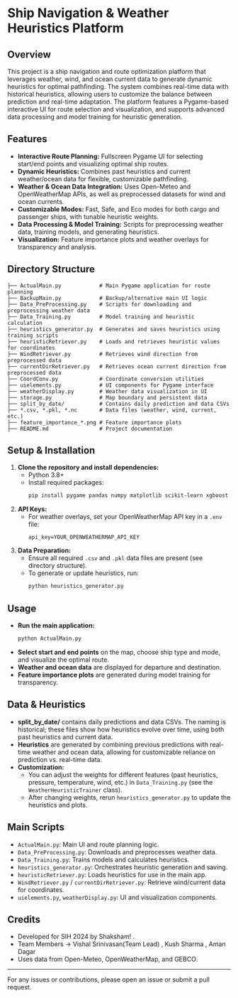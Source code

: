 # Ship Navigation & Weather Heuristics Platform

## Overview
This project is a ship navigation and route optimization platform that leverages weather, wind, and ocean current data to generate dynamic heuristics for optimal pathfinding. The system combines real-time data with historical heuristics, allowing users to customize the balance between prediction and real-time adaptation. The platform features a Pygame-based interactive UI for route selection and visualization, and supports advanced data processing and model training for heuristic generation.

## Features
- **Interactive Route Planning:** Fullscreen Pygame UI for selecting start/end points and visualizing optimal ship routes.
- **Dynamic Heuristics:** Combines past heuristics and current weather/ocean data for flexible, customizable pathfinding.
- **Weather & Ocean Data Integration:** Uses Open-Meteo and OpenWeatherMap APIs, as well as preprocessed datasets for wind and ocean currents.
- **Customizable Modes:** Fast, Safe, and Eco modes for both cargo and passenger ships, with tunable heuristic weights.
- **Data Processing & Model Training:** Scripts for preprocessing weather data, training models, and generating heuristics.
- **Visualization:** Feature importance plots and weather overlays for transparency and analysis.

## Directory Structure
```
├── ActualMain.py            # Main Pygame application for route planning
├── BackupMain.py            # Backup/alternative main UI logic
├── Data_PreProcessing.py    # Scripts for downloading and preprocessing weather data
├── Data_Training.py         # Model training and heuristic calculation
├── heuristics_generator.py  # Generates and saves heuristics using training scripts
├── heuristicRetriever.py    # Loads and retrieves heuristic values for coordinates
├── WindRetriever.py         # Retrieves wind direction from preprocessed data
├── currentDirRetriever.py   # Retrieves ocean current direction from preprocessed data
├── CoordConv.py             # Coordinate conversion utilities
├── uielements.py            # UI components for Pygame interface
├── weatherDisplay.py        # Weather data visualization in UI
├── storage.py               # Map boundary and persistent data
├── split_by_date/           # Contains daily prediction and data CSVs
├── *.csv, *.pkl, *.nc       # Data files (weather, wind, current, etc.)
├── feature_importance_*.png # Feature importance plots
├── README.md                # Project documentation
```

## Setup & Installation
1. **Clone the repository and install dependencies:**
   - Python 3.8+
   - Install required packages:
     ```bash
     pip install pygame pandas numpy matplotlib scikit-learn xgboost requests python-dotenv aiohttp shapely openmeteo-requests requests-cache retry-requests
     ```
2. **API Keys:**
   - For weather overlays, set your OpenWeatherMap API key in a `.env` file:
     ```
     api_key=YOUR_OPENWEATHERMAP_API_KEY
     ```
3. **Data Preparation:**
   - Ensure all required `.csv` and `.pkl` data files are present (see directory structure).
   - To generate or update heuristics, run:
     ```bash
     python heuristics_generator.py
     ```

## Usage
- **Run the main application:**
  ```bash
  python ActualMain.py
  ```
- **Select start and end points** on the map, choose ship type and mode, and visualize the optimal route.
- **Weather and ocean data** are displayed for departure and destination.
- **Feature importance plots** are generated during model training for transparency.

## Data & Heuristics
- **split_by_date/** contains daily predictions and data CSVs. The naming is historical; these files show how heuristics evolve over time, using both past heuristics and current data.
- **Heuristics** are generated by combining previous predictions with real-time weather and ocean data, allowing for customizable reliance on prediction vs. real-time data.
- **Customization:**
  - You can adjust the weights for different features (past heuristics, pressure, temperature, wind, etc.) in `Data_Training.py` (see the `WeatherHeuristicTrainer` class).
  - After changing weights, rerun `heuristics_generator.py` to update the heuristics and plots.

## Main Scripts
- `ActualMain.py`: Main UI and route planning logic.
- `Data_PreProcessing.py`: Downloads and preprocesses weather data.
- `Data_Training.py`: Trains models and calculates heuristics.
- `heuristics_generator.py`: Orchestrates heuristic generation and saving.
- `heuristicRetriever.py`: Loads heuristics for use in the main app.
- `WindRetriever.py` / `currentDirRetriever.py`: Retrieve wind/current data for coordinates.
- `uielements.py`, `weatherDisplay.py`: UI and visualization components.

## Credits
- Developed for SIH 2024 by Shaksham! .
- Team Members -> Vishal Srinivasan(Team Lead) , Kush Sharma , Aman Dagar
- Uses data from Open-Meteo, OpenWeatherMap, and GEBCO.

---
For any issues or contributions, please open an issue or submit a pull request.
